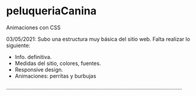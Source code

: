 # peluqueriaCanina
Animaciones con CSS


03/05/2021: Subo una estructura muy básica del sitio web. Falta realizar lo siguiente:

- Info. definitiva.
- Medidas del sitio, colores, fuentes.
- Responsive design.
- Animaciones: perritas y burbujas

.....................................................................................................................
